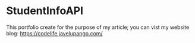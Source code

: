# StudentInfoAPI

This portfolio create for the purpose of my article;
you can vist my website blog: https://codelife.javelupango.com/
